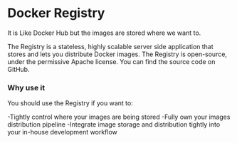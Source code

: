 # Docker Registry

It is Like Docker Hub but the images are stored where we want to.

The Registry is a stateless, highly scalable server side application that stores and lets you distribute Docker images. The Registry is open-source, under the permissive Apache license. You can find the source code on GitHub.

### Why use it

You should use the Registry if you want to:

-Tightly control where your images are being stored
-Fully own your images distribution pipeline
-Integrate image storage and distribution tightly into your in-house development workflow
